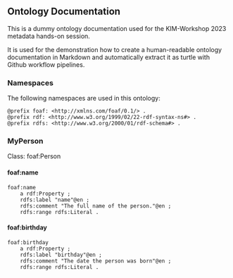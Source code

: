## Ontology Documentation

This is a dummy ontology documentation used for the KIM-Workshop 2023 metadata hands-on session.

It is used for the demonstration how to create a human-readable ontology documentation in Markdown and automatically extract it as turtle with Github workflow pipelines.


### Namespaces
The following namespaces are used in this ontology:

```
@prefix foaf: <http://xmlns.com/foaf/0.1/> .
@prefix rdf: <http://www.w3.org/1999/02/22-rdf-syntax-ns#> .
@prefix rdfs: <http://www.w3.org/2000/01/rdf-schema#> .
```

### MyPerson

Class: foaf:Person


#### foaf:name
```
foaf:name
    a rdf:Property ;
    rdfs:label "name"@en ;
    rdfs:comment "The full name of the person."@en ;
    rdfs:range rdfs:Literal .
```

#### foaf:birthday
```
foaf:birthday
    a rdf:Property ;
    rdfs:label "birthday"@en ;
    rdfs:comment "The date the person was born"@en ;
    rdfs:range rdfs:Literal .
```
